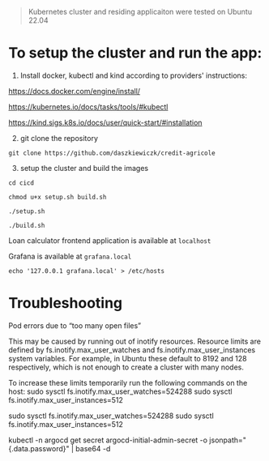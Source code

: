 >Kubernetes cluster and residing applicaiton were tested on Ubuntu 22.04

# To setup the cluster and run the app:

1. Install docker, kubectl and kind according to providers' instructions:

https://docs.docker.com/engine/install/

https://kubernetes.io/docs/tasks/tools/#kubectl

https://kind.sigs.k8s.io/docs/user/quick-start/#installation



2. git clone the repository

`git clone https://github.com/daszkiewiczk/credit-agricole`



3. setup the cluster and build the images 

```
cd cicd

chmod u+x setup.sh build.sh

./setup.sh

./build.sh
```

Loan calculator frontend application is available at `localhost`

Grafana is available at `grafana.local`

```
echo '127.0.0.1 grafana.local' > /etc/hosts
```

# Troubleshooting

Pod errors due to “too many open files”

This may be caused by running out of inotify resources. Resource limits are defined by fs.inotify.max_user_watches and fs.inotify.max_user_instances system variables. For example, in Ubuntu these default to 8192 and 128 respectively, which is not enough to create a cluster with many nodes.

To increase these limits temporarily run the following commands on the host:
sudo sysctl fs.inotify.max_user_watches=524288
sudo sysctl fs.inotify.max_user_instances=512

sudo sysctl fs.inotify.max_user_watches=524288
sudo sysctl fs.inotify.max_user_instances=512


kubectl -n argocd get secret argocd-initial-admin-secret -o jsonpath="{.data.password}" | base64 -d
